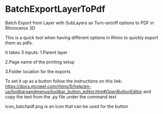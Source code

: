 # BatchExportLayerToPdf
Batch Export from Layer with SubLayers as Turn-on/off options to PDF in Rhinoceros 3D

This is a quick tool when having different options in Rhino to quickly export them as pdfs.

It takes 3 inputs: 
1.Parent layer

2.Page name of the printing setup

3.Folder location for the exports

To set it up as a button follow the instructions on this link:
https://docs.mcneel.com/rhino/5/help/en-us/toolbarsandmenus/toolbar_button_editor.htm#OpenButtonEditor
and copy the text from the .py file under the command text

icon_batchpdf.png is an icon that can be used for the button


